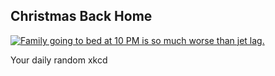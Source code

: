 ## Christmas Back Home
[![Family going to bed at 10 PM is so much worse than jet lag.](https://imgs.xkcd.com/comics/christmas_back_home.png)](https://xkcd.com/361/ "Family going to bed at 10 PM is so much worse than jet lag.")

Your daily random xkcd

